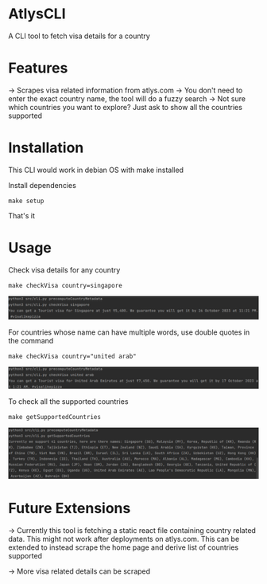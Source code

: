 # AtlysCLI

A CLI tool to fetch visa details for a country

# Features
-> Scrapes visa related information from atlys.com
-> You don't need to enter the exact country name, the tool will do a fuzzy search
-> Not sure which countries you want to explore? Just ask to show all the countries supported

# Installation
This CLI would work in debian OS with make installed

Install dependencies
```commandline
make setup
```

That's it

# Usage

Check visa details for any country
```commandline
make checkVisa country=singapore
```

![Screenshot](checkVisa_singapore.png)

For countries whose name can have multiple words, use double quotes in the command
```commandline
make checkVisa country="united arab"
```

![Screenshot](checkVisa_UAE.png)

To check all the supported countries
```commandline
make getSupportedCountries
```

![Screenshot](getSupportedCountries.png)

# Future Extensions
-> Currently this tool is fetching a static react file containing country related data. This might not work after
deployments on atlys.com. This can be extended to instead scrape the home page and derive list of countries supported

-> More visa related details can be scraped 

